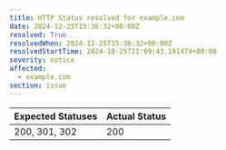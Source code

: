 ```yaml
---
title: HTTP Status resolved for example.com
date: 2024-12-25T15:36:32+00:00Z
resolved: True
resolvedWhen: 2024-12-25T15:36:32+00:00Z
resolvedStartTime: 2024-10-25T21:09:43.191474+00:00
severity: notice
affected:
  - example.com
section: issue
---
```


| Expected Statuses | Actual Status  |
|-------------------|----------------|
| 200, 301, 302 | 200 |
